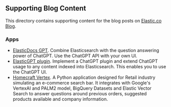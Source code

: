 ## Supporting Blog Content

This directory contains supporting content for the blog posts on [Elastic.co Blog](https://www.elastic.co/blog).

### Apps

- [ElasticDocs GPT](./ElasticDocs_GPT/README.md). Combine Elasticsearch with the question answering power of ChatGPT. Use the ChatGPT API with your own UI.
- [ElasticGPT plugin](./ElasticGPT_Plugin/README.md). Implement a ChatGPT plugin and extend ChatGPT usage to any content indexed into Elasticsearch. This enables you to use the ChatGPT UI.
- [Homecraft Vertex](./homecraft_vertex/README.md). A Python application designed for Retail industry simulating an e-commerce search bar. It integrates with Google's VertexAI and PALM2 model, BigQuery Datasets and Elastic Vector Search to answer questions around previous orders, suggested products available and company information.
